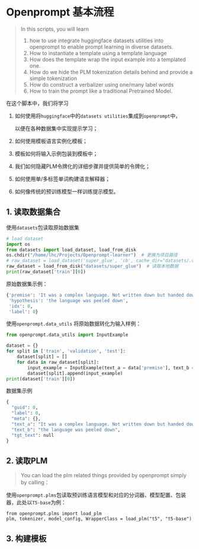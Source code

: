 # Openprompt 基本流程

> In this scripts, you will learn 
>
> 1. how to use integrate huggingface datasets utilities into openprompt to enable prompt learning in diverse datasets.
> 1. How to instantiate a template using a template language
> 1. How does the template wrap the input example into a templated one.
> 1. How do we hide the PLM tokenization details behind and provide a simple tokenization
> 1. How do construct a verbalizer using one/many label words
> 1. How to train the prompt like a traditional Pretrained Model.

在这个脚本中，我们将学习

1. 如何使用将`huggingface`中的`datasets utilities`集成到`openprompt`中，

   以便在各种数据集中实现提示学习；

2. 如何使用模板语言实例化模板；

3. 模板如何将输入示例包装到模板中；

4. 我们如何隐藏PLM令牌化的详细步骤并提供简单的令牌化；

5. 如何使用单/多标签单词构建语言解释器；

6. 如何像传统的预训练模型一样训练提示模型。

## 1.  读取数据集合

使用`datasets`包读取原始数据集

```python
# load dataset
import os
from datasets import load_dataset, load_from_disk
os.chdir("/home/lhc/Projects/Openprompt-learner")  # 更换为项目路径
# raw_dataset = load_dataset('super_glue', 'cb', cache_dir="datasets/.cache/huggingface_datasets")  # 可以尝试直接使用网络数据
raw_dataset = load_from_disk("datasets/super_glue")  # 读取本地数据
print(raw_dataset['train'][0])
```

原始数据集示例：

```python
{'premise': 'It was a complex language. Not written down but handed down. One might say it was peeled down.',
 'hypothesis': 'the language was peeled down',
 'idx': 0,
 'label': 0}
```

使用`openprompt.data_utils` 将原始数据转化为输入样例：

```python
from openprompt.data_utils import InputExample

dataset = {}
for split in ['train', 'validation', 'test']:
    dataset[split] = []
    for data in raw_dataset[split]:
        input_example = InputExample(text_a = data['premise'], text_b = data['hypothesis'], label=int(data['label']), guid=data['idx'])
        dataset[split].append(input_example)
print(dataset['train'][0])
```

数据集示例

```python
{
  "guid": 0,
  "label": 0,
  "meta": {},
  "text_a": "It was a complex language. Not written down but handed down. One might say it was peeled down.",
  "text_b": "the language was peeled down",
  "tgt_text": null
}
```

## 2. 读取PLM

> You can load the plm related things provided by openprompt simply by calling：

 使用`openprompt.plms`包读取预训练语言模型和对应的分词器、模型配置、包装器，此处以`T5-base`为例：

 ```
 from openprompt.plms import load_plm
 plm, tokenizer, model_config, WrapperClass = load_plm("t5", "t5-base")
 ```

## 3. 构建模板